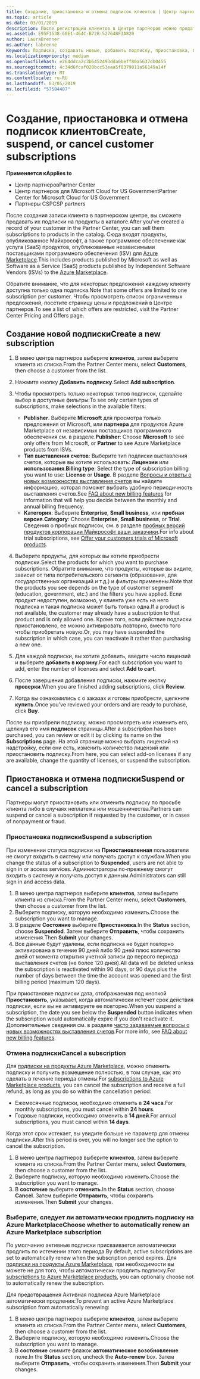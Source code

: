 ```yaml
---
title: Создание, приостановка и отмена подписок клиентов | Центр партнеров
ms.topic: article
ms.date: 03/01/2019
description: После регистрации клиентов в Центре партнеров можно продать им подписки на продукты в каталоге.
ms.assetid: E95F1538-60E1-464C-B72B-52764BF3A820
author: LauraBrenner
ms.author: labrenne
Keywords: Подписка, создавать новые, добавить подписку, приостановка, Отмена,
ms.localizationpriority: medium
ms.openlocfilehash: e264ddca2c3b6452493dda0beff80a5637db0455
ms.sourcegitcommit: 4c34d6fcaf020bcc53eaa5f0379011a56149a14f
ms.translationtype: MT
ms.contentlocale: ru-RU
ms.lasthandoff: 03/05/2019
ms.locfileid: "57584407"
---
```

# <a name="create-suspend-or-cancel-customer-subscriptions"></a><span data-ttu-id="1a0ba-104">Создание, приостановка и отмена подписок клиентов</span><span class="sxs-lookup"><span data-stu-id="1a0ba-104">Create, suspend, or cancel customer subscriptions</span></span>

<span data-ttu-id="1a0ba-105">**Применяется к**</span><span class="sxs-lookup"><span data-stu-id="1a0ba-105">**Applies to**</span></span>

-  <span data-ttu-id="1a0ba-106">Центр партнеров</span><span class="sxs-lookup"><span data-stu-id="1a0ba-106">Partner Center</span></span>
-  <span data-ttu-id="1a0ba-107">Центр партнеров для Microsoft Cloud for US Government</span><span class="sxs-lookup"><span data-stu-id="1a0ba-107">Partner Center for Microsoft Cloud for US Government</span></span>
-  <span data-ttu-id="1a0ba-108">Партнеры CSP</span><span class="sxs-lookup"><span data-stu-id="1a0ba-108">CSP partners</span></span>

<span data-ttu-id="1a0ba-109">После создания записи клиента в партнерском центре, вы сможете продавать их подписки на продукты в каталоге.</span><span class="sxs-lookup"><span data-stu-id="1a0ba-109">After you've created a record of your customer in the Partner Center, you can sell them subscriptions to products in the catalog.</span></span> <span data-ttu-id="1a0ba-110">Сюда входят продукты, опубликованное Майкрософт, а также программное обеспечение как услуга (SaaS) продуктов, опубликованные независимыми поставщиками программного обеспечения (ISV) для [Azure Marketplace](https://azuremarketplace.microsoft.com/marketplace).</span><span class="sxs-lookup"><span data-stu-id="1a0ba-110">This includes products published by Microsoft as well as Software as a Service (SaaS) products published by Independent Software Vendors (ISVs) to the [Azure Marketplace](https://azuremarketplace.microsoft.com/marketplace).</span></span> 

<span data-ttu-id="1a0ba-111">Обратите внимание, что для некоторых предложений каждому клиенту доступна только одна подписка.</span><span class="sxs-lookup"><span data-stu-id="1a0ba-111">Note that some offers are limited to one subscription per customer.</span></span> <span data-ttu-id="1a0ba-112">Чтобы просмотреть список ограниченных предложений, посетите страницу цены и предложений в Центре партнеров.</span><span class="sxs-lookup"><span data-stu-id="1a0ba-112">To see a list of which offers are restricted, visit the Partner Center Pricing and Offers page.</span></span> 


## <a name="create-a-new-subscription"></a><span data-ttu-id="1a0ba-113">Создание новой подписки</span><span class="sxs-lookup"><span data-stu-id="1a0ba-113">Create a new subscription</span></span>

1. <span data-ttu-id="1a0ba-114">В меню центра партнеров выберите **клиентов**, затем выберите клиента из списка.</span><span class="sxs-lookup"><span data-stu-id="1a0ba-114">From the Partner Center menu, select **Customers**, then choose a customer from the list.</span></span>

2. <span data-ttu-id="1a0ba-115">Нажмите кнопку **Добавить подписку**.</span><span class="sxs-lookup"><span data-stu-id="1a0ba-115">Select **Add subscription**.</span></span>

3. <span data-ttu-id="1a0ba-116">Чтобы просмотреть только некоторых типов подписок, сделайте выбор в доступные фильтры:</span><span class="sxs-lookup"><span data-stu-id="1a0ba-116">To see only certain types of subscriptions, make selections in the available filters:</span></span>
   - <span data-ttu-id="1a0ba-117">**Publisher**. Выберите **Microsoft** для просмотра только предложения от Microsoft, или **партнера** для продуктов Azure Marketplace от независимых поставщиков программного обеспечения см. в разделе.</span><span class="sxs-lookup"><span data-stu-id="1a0ba-117">**Publisher**: Choose **Microsoft** to see only offers from Microsoft, or **Partner** to see Azure Marketplace products from ISVs.</span></span>
   - <span data-ttu-id="1a0ba-118">**Тип выставления счетов**: Выберите тип подписки выставления счетов, которые вы хотите использовать: **Лицензии** или **использования**.</span><span class="sxs-lookup"><span data-stu-id="1a0ba-118">**Billing type**: Select the type of subscription billing you want to use: **License** or **Usage**.</span></span> <span data-ttu-id="1a0ba-119">В разделе [Вопросы и ответы о новых возможностях выставления счетов](faq-about-new-billing-features.md) вы найдете информацию, которая поможет выбрать удобную периодичность выставления счетов.</span><span class="sxs-lookup"><span data-stu-id="1a0ba-119">See [FAQ about new billing features](faq-about-new-billing-features.md) for information that will help you decide between the monthly and annual billing frequency.</span></span>
   - <span data-ttu-id="1a0ba-120">**Категория**: Выберите **Enterprise**, **Small business**, или **пробная версия**.</span><span class="sxs-lookup"><span data-stu-id="1a0ba-120">**Category**: Choose **Enterprise**, **Small business**, or **Trial**.</span></span> <span data-ttu-id="1a0ba-121">Сведения о пробных подписок, см. в разделе [пробных версий продуктов корпорации Майкрософт ваши заказчики](offer-your-customers-trials-of-microsoft-products.md).</span><span class="sxs-lookup"><span data-stu-id="1a0ba-121">For info about trial subscriptions, see [Offer your customers trials of Microsoft products](offer-your-customers-trials-of-microsoft-products.md).</span></span>

4. <span data-ttu-id="1a0ba-122">Выберите продукты, для которых вы хотите приобрести подписки.</span><span class="sxs-lookup"><span data-stu-id="1a0ba-122">Select the products for which you want to purchase subscriptions.</span></span> <span data-ttu-id="1a0ba-123">Обратите внимание, что продукты, которые вы видите, зависит от типа потребительского сегмента (образования, для государственных организаций и т.д.) и фильтры применены.</span><span class="sxs-lookup"><span data-stu-id="1a0ba-123">Note that the products you see depends on the type of customer segment (education, government, etc.) and the filters you have applied.</span></span> <span data-ttu-id="1a0ba-124">Если продукт недоступен, возможно, у клиента уже есть на него подписка и такая подписка может быть только одна.</span><span class="sxs-lookup"><span data-stu-id="1a0ba-124">If a product is not available, the customer may already have a subscription to that product and is only allowed one.</span></span> <span data-ttu-id="1a0ba-125">Кроме того, если действие подписки приостановлено, ее можно активировать повторно, вместо того чтобы приобретать новую.</span><span class="sxs-lookup"><span data-stu-id="1a0ba-125">Or, you may have suspended the subscription in which case, you can reactivate it rather than purchasing a new one.</span></span>

5. <span data-ttu-id="1a0ba-126">Для каждой подписки, вы хотите добавить, введите число лицензий и выберите **добавить в корзину**.</span><span class="sxs-lookup"><span data-stu-id="1a0ba-126">For each subscription you want to add, enter the number of licenses and select **Add to cart**.</span></span>

6. <span data-ttu-id="1a0ba-127">После завершения добавления подписки, нажмите кнопку **проверки**.</span><span class="sxs-lookup"><span data-stu-id="1a0ba-127">When you are finished adding subscriptions, click **Review**.</span></span>

7. <span data-ttu-id="1a0ba-128">Когда вы ознакомились с о заказах и готовы приобрести, щелкните **купить**.</span><span class="sxs-lookup"><span data-stu-id="1a0ba-128">Once you've reviewed your orders and are ready to purchase, click **Buy**.</span></span>

<span data-ttu-id="1a0ba-129">После вы приобрели подписку, можно просмотреть или изменить его, щелкнув его имя **подписок** страницы.</span><span class="sxs-lookup"><span data-stu-id="1a0ba-129">After a subscription has been purchased, you can review or edit it by clicking its name on the **Subscriptions** page.</span></span> <span data-ttu-id="1a0ba-130">На этой странице можно выбрать лицензий на надстройку, если они есть, изменить количество лицензий или приостановить подписку.</span><span class="sxs-lookup"><span data-stu-id="1a0ba-130">From here, you can select add-on licenses if any are available, change the quantity of licenses, or suspend the subscription.</span></span>


## <a name="suspend-or-cancel-a-subscription"></a><span data-ttu-id="1a0ba-131">Приостановка и отмена подписки</span><span class="sxs-lookup"><span data-stu-id="1a0ba-131">Suspend or cancel a subscription</span></span>

<span data-ttu-id="1a0ba-132">Партнеры могут приостановить или отменить подписку по просьбе клиента либо в случаях неплатежа или мошенничества.</span><span class="sxs-lookup"><span data-stu-id="1a0ba-132">Partners can suspend or cancel a subscription if requested by the customer, or in cases of nonpayment or fraud.</span></span>

### <a name="suspend-a-subscription"></a><span data-ttu-id="1a0ba-133">Приостановка подписки</span><span class="sxs-lookup"><span data-stu-id="1a0ba-133">Suspend a subscription</span></span>

<span data-ttu-id="1a0ba-134">При изменении статуса подписки на **Приостановленная** пользователи не смогут входить в систему или получать доступ к службам.</span><span class="sxs-lookup"><span data-stu-id="1a0ba-134">When you change the status of a subscription to **Suspended**, users are not able to sign in or access services.</span></span> <span data-ttu-id="1a0ba-135">Администраторы по-прежнему смогут входить в систему и получать доступ к данным.</span><span class="sxs-lookup"><span data-stu-id="1a0ba-135">Administrators can still sign in and access data.</span></span>

1.  <span data-ttu-id="1a0ba-136">В меню центра партнеров выберите **клиентов**, затем выберите клиента из списка.</span><span class="sxs-lookup"><span data-stu-id="1a0ba-136">From the Partner Center menu, select **Customers**, then choose a customer from the list.</span></span>
2.  <span data-ttu-id="1a0ba-137">Выберите подписку, которую необходимо изменить.</span><span class="sxs-lookup"><span data-stu-id="1a0ba-137">Choose the subscription you want to manage.</span></span>
3.  <span data-ttu-id="1a0ba-138">В разделе **Состояние** выберите **Приостановка**.</span><span class="sxs-lookup"><span data-stu-id="1a0ba-138">In the **Status** section, choose **Suspended**.</span></span> <span data-ttu-id="1a0ba-139">Затем выберите **Отправить**, чтобы сохранить изменения.</span><span class="sxs-lookup"><span data-stu-id="1a0ba-139">Then **Submit** your changes.</span></span>
4.  <span data-ttu-id="1a0ba-140">Все данные будут удалены, если подписка не будет повторно активирована в течение 90 дней либо 90 дней плюс количество дней от момента открытия учетной записи до первого периода выставления счетов (не более 120 дней).</span><span class="sxs-lookup"><span data-stu-id="1a0ba-140">All data will be deleted unless the subscription is reactivated within 90 days, or 90 days plus the number of days between the time the account was opened and the first billing period (maximum 120 days).</span></span>

<span data-ttu-id="1a0ba-141">При приостановке подписки дата, отображаемая под кнопкой **Приостановить**, указывает, когда автоматически истечет срок действия подписки, если вы не активируете ее повторно.</span><span class="sxs-lookup"><span data-stu-id="1a0ba-141">When you suspend a subscription, the date you see below the **Suspended** button indicates when the subscription would automatically expire if you don't reactivate it.</span></span> <span data-ttu-id="1a0ba-142">Дополнительные сведения см. в разделе [часто задаваемые вопросы о новых возможностях выставления счетов](faq-about-new-billing-features.md).</span><span class="sxs-lookup"><span data-stu-id="1a0ba-142">For more info, see [FAQ about new billing features](faq-about-new-billing-features.md).</span></span>

### <a name="cancel-a-subscription"></a><span data-ttu-id="1a0ba-143">Отмена подписки</span><span class="sxs-lookup"><span data-stu-id="1a0ba-143">Cancel a subscription</span></span>

<span data-ttu-id="1a0ba-144">Для [подписки на продукты Azure Marketplace](sell-marketplace-products.md), можно отменить подписку и получить возмещение полностью, в том случае, как это сделать в течение периода отмены:</span><span class="sxs-lookup"><span data-stu-id="1a0ba-144">For [subscriptions to Azure Marketplace products](sell-marketplace-products.md), you can cancel the subscription and receive a full refund, as long as you do so within the cancellation period:</span></span> 

- <span data-ttu-id="1a0ba-145">Ежемесячные подписки, необходимо отменить в **24 часа**.</span><span class="sxs-lookup"><span data-stu-id="1a0ba-145">For monthly subscriptions, you must cancel within **24 hours**.</span></span>
- <span data-ttu-id="1a0ba-146">Годовые подписки, необходимо отменить в **14 дней**.</span><span class="sxs-lookup"><span data-stu-id="1a0ba-146">For annual subscriptions, you must cancel within **14 days**.</span></span>

<span data-ttu-id="1a0ba-147">Когда этот срок истекает, вы увидите больше не параметр для отмены подписки.</span><span class="sxs-lookup"><span data-stu-id="1a0ba-147">After this period is over, you will no longer see the option to cancel the subscription.</span></span>

1.  <span data-ttu-id="1a0ba-148">В меню центра партнеров выберите **клиентов**, затем выберите клиента из списка.</span><span class="sxs-lookup"><span data-stu-id="1a0ba-148">From the Partner Center menu, select **Customers**, then choose a customer from the list.</span></span>
2.  <span data-ttu-id="1a0ba-149">Выберите подписку, которую необходимо изменить.</span><span class="sxs-lookup"><span data-stu-id="1a0ba-149">Choose the subscription you want to manage.</span></span>
3.  <span data-ttu-id="1a0ba-150">В **состояние** выберите **отменить**.</span><span class="sxs-lookup"><span data-stu-id="1a0ba-150">In the **Status** section, choose **Cancel**.</span></span> <span data-ttu-id="1a0ba-151">Затем выберите **Отправить**, чтобы сохранить изменения.</span><span class="sxs-lookup"><span data-stu-id="1a0ba-151">Then **Submit** your changes.</span></span>

### <a name="choose-whether-to-automatically-renew-an-azure-marketplace-subscription"></a><span data-ttu-id="1a0ba-152">Выберите, следует ли автоматически продлить подписку на Azure Marketplace</span><span class="sxs-lookup"><span data-stu-id="1a0ba-152">Choose whether to automatically renew an Azure Marketplace subscription</span></span>

<span data-ttu-id="1a0ba-153">По умолчанию активные подписки присваивается автоматически продлить по истечении этого периода.</span><span class="sxs-lookup"><span data-stu-id="1a0ba-153">By default, active subscriptions are set to automatically renew when the subscription period expires.</span></span> <span data-ttu-id="1a0ba-154">Для [подписки на продукты Azure Marketplace](sell-marketplace-products.md), при необходимости вы можете не для того, чтобы автоматически продлить подписку.</span><span class="sxs-lookup"><span data-stu-id="1a0ba-154">For [subscriptions to Azure Marketplace products](sell-marketplace-products.md), you can optionally choose not to automatically renew the subscription.</span></span>

<span data-ttu-id="1a0ba-155">Для предотвращения Активная подписка Azure Marketplace автоматически продления:</span><span class="sxs-lookup"><span data-stu-id="1a0ba-155">To prevent an active Azure Marketplace subscription from automatically renewing:</span></span>

1.  <span data-ttu-id="1a0ba-156">В меню центра партнеров выберите **клиентов**, затем выберите клиента из списка.</span><span class="sxs-lookup"><span data-stu-id="1a0ba-156">From the Partner Center menu, select **Customers**, then choose a customer from the list.</span></span>
2.  <span data-ttu-id="1a0ba-157">Выберите подписку, которую необходимо изменить.</span><span class="sxs-lookup"><span data-stu-id="1a0ba-157">Choose the subscription you want to manage.</span></span>
3.  <span data-ttu-id="1a0ba-158">В **состояние** снимите флажок **автоматическое возобновление** поле.</span><span class="sxs-lookup"><span data-stu-id="1a0ba-158">In the **Status** section, uncheck the **Auto-renew** box.</span></span> <span data-ttu-id="1a0ba-159">Затем выберите **Отправить**, чтобы сохранить изменения.</span><span class="sxs-lookup"><span data-stu-id="1a0ba-159">Then **Submit** your changes.</span></span>


 



